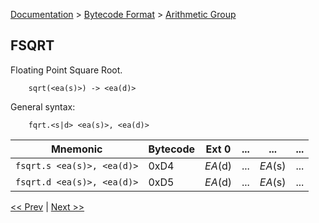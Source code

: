 [Documentation](../../README.md) > [Bytecode Format](../README.md) > [Arithmetic Group](../InstructionsArithmetic.md)

## FSQRT

Floating Point Square Root.

        sqrt(<ea(s)>) -> <ea(d)>

General syntax:

        fqrt.<s|d> <ea(s)>, <ea(d)>

| Mnemonic | Bytecode | Ext 0 | ... | ... | ... |
| - | - | - | - | - | - |
| `fsqrt.s <ea(s)>, <ea(d)>` | 0xD4 | *EA*(d) | ... | *EA*(s) | ... |
| `fsqrt.d <ea(s)>, <ea(d)>` | 0xD5 | *EA*(d) | ... | *EA*(s) | ... |

[<< Prev](./a_18.md) | [Next >>](./a_20.md)
